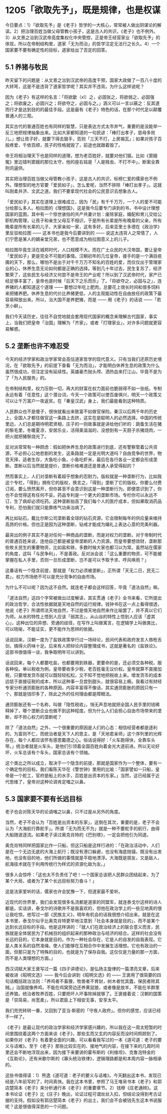 # 1205「欲取先予」，既是规律，也是权谋

今日要点：1）「欲取先予」是《老子》哲学的一大核心，常常被人做出阴谋论的解读。2）把治理百姓当做父母管教小孩子，这是古人的共识，《老子》也不例外。3）从文景之治到汉武帝高度集权化中央管控，正是帝王经营家业「欲取先予」的体现，所以在帝制结构里，道家「无为而治」的哲学注定无法行之长久。4）一个国家要不要有确定性的目标，道家给出了否定的回答。

## 5.1 养猪与牧民

昨天留下的问题是：从文景之治到汉武帝的高度干预，国家大政做了一百八十度的大转弯，这是不是违背了道家哲学呢？其实并不违背。为什么这样说呢？

因为《老子》有这样的名言：「将欲歙（xī）之，必固张之，将欲弱之，必固强之；将欲废之，必固兴之；将欲夺之，必固与之。」涵义可以一言以蔽之：反其道而行才是达到目的的最佳手段。这是最有《老子》特色的话，在那个时代足以颠覆普通人的三观。

其实古代的普通百姓也有同样的智慧，只是表达方式太市井气，重要的是没能举一反三地把规律抽象出来。比如大家都知道的一句民谚：「棒打出孝子，慈母多败儿。」想让孩子好，就要下得去狠手，否则「三天不打，上房揭瓦」；如果对孩子百般疼爱，千依百顺，孩子的性格就毁了，前途也就跟着毁了。

帝王将相治理天下也是同样的道理，想为老百姓好，就要对他们狠。比如《窦娥冤》里边错判窦娥的那位太守，他的座右铭是「人是贱虫，不打不中」，断案全靠刑讯逼供。

其实把治理百姓当做父母管教小孩子，这是古人的共识，标榜仁爱的儒家也不例外。理想型的地方官要「爱民如子」，怎么爱呢，当然不排除「棒打出孝子」。这就叫刚柔并济、文武之道。我们不要拿现代社会的公民意识去想象古人。

「爱民如子」其实在道理上很难成立，因为「民」有千千万万，一个人的爱不可能分给那么多人。柏拉图的《理想国》，这是我今后要专门讲到的书，书中设计理想国家的蓝图，其中有一个惊世骇俗的共产共妻计划：废除家庭，婚配和育儿交给公职机构管理，让孩子和亲生父母互不相识，于是所有长辈是所有晚辈的父亲，所有晚辈是所有长辈的儿子，大家亲如一家，这有多好。后来亚里士多德在《政治学》里反驳柏拉图 —— 这本书也是我今后要讲到的 —— 说这太违背人之常情了，人们宁愿是某人的嫡亲堂兄弟，也不愿意成为柏拉图意义上的儿子。

柏拉图毕竟生活在城邦时代，人口规模不大。而在广土众民的大汉帝国，要让皇帝「爱民如子」更是完全不可能的事情。汉朝初年的几位皇帝，接手的是一个满目疮痍的天下，那么，哪怕不是出于对千千万万不知名的百姓的爱，而仅仅出于管理家业的心，休养生息无论如何都是正确的选择。等到几十年过去，民生复苏了，经济繁荣了，这些民生与经济又何尝不是帝王的产业呢？所以到了汉武帝时代，家产已经足够丰富了，皇帝也是时候「后天下之乐而乐」了。「将欲夺之，必固与之」，连养猪的人都知道这个道理 —— 要想过年吃上肥肉，总要花上很长时间和很多饲料来把猪养肥。休养生息的代价比养猪更低，人的主观能动性在自由放任的政策下最容易释放出来。所以，治大国不是养肥猪，而是 —— 用《老子》的话说 ——「若烹小鲜」。

我们今天读历史，往往不自觉地就会套用现代国家的概念来理解古代国家，事实上，当我们把皇帝「治国」理解为「齐家」，或者「打理家业」，对许多问题就更容易解惑。

## 5.2 垄断也许不难忍受

今天的经济学家和政治学家常会高估道家哲学的现代意义。只有当我们还原历史境况，在「欲取先予」的前提下查看「无为而治」，才能明白休养生息的政策为什么虽然很成功，但注定没有延续性。英雄豪杰抛头颅、洒热血来打江山，毕竟不是为了「为人民服务」的。

在帝制结构里，权力压倒一切，再大的财富在权力面前也脆弱得不如一张纸。专制永远有着「任意性」这个潜台词，今天一个政策可以使百废俱兴，明天一个政策又可以让千万富户一夜返贫。在「秦皇汉武」身上，我们最能看到这种特质。

人民群众也不是傻子，很快就看出来致富不如做官保险。秦汉以后两千年的历史上，全国人才都往做官这一条路上去挤，这实在是聪明人的必然选择。中国的传统里边，人们总是期待明君贤相，庄子的一则故事就是讲给他们听的：跳蚤生活在猪的鬃毛里，冬暖夏凉，安居乐业，活得美滋滋的，没想到有一天厨子杀猪烧肉，一把火就把猪鬃烧光了。

反对派常常有一种顾虑：假如把休养生息的政策进行到底，还有警察管着公共资源，不必担心公地悲剧的发生，这条路就一定是光明大道吗？自由竞争的世界，物竞天择，适者生存，大鱼吃小鱼，小鱼吃虾米，最后在各行各业一定都会形成垄断。垄断以后当然就是提价，垄断价格难道还是普通人承受得起的？

然而事实上，人们对垄断有着超乎想象的忍耐力。版权就是一种垄断行为，比如我这个专栏，「得到」拥有它的版权，换言之，「得到」垄断了它的版权。你要么付费订阅，要么愤然离开，但你甚至不会意识到这是一种垄断行为。即便意识到了，你也不会觉得这有任何不妥。药品专利是一个更大的垄断市场。专栏你可以永远不订，生了病却必须吃药。这种垄断抬高了我们每个人的医疗成本，但如果取消药品专利，恐怕我们就只能靠练气功来治病了。

再比如钻石，戴比尔斯公司垄断着全球的钻石资源，它会限制每年的供应量来维持高昂的价格。但也正是因为这种垄断，钻戒才能成为婚礼上表达心意的完美利器。

最突出的例子其实不是对任何一种商品的垄断，而是对权力的垄断。对于帝制时代的普通百姓来说，连他自己都是被皇帝垄断的人力资源。而皇帝要想敛财，垄断那些攸关民生的重要物资，比如盐和铁，多数时候大家也都习以为常。虽然站在儒家的角度，这叫「与民争利」，不是善政。反对派会说：「这么重要的物资，可不能被掌握在私人手里，否则一旦形成垄断，岂不是可以予取予求、呼风唤雨？」

这番话有一个隐含前提，那就是「权力必须被垄断」，正所谓「天无二日，民无二君」，权力市场绝不可以是充分竞争的自由市场。

为什么不可以呢？因为这不自然。就连老子都会这样回答，毕竟「道法自然」嘛。

「道法自然」这四个字常被做出过度解读，其实贯通《老子》全书来看，它所提出的政治哲学，合法性依据就是天地自然的运行规律。钱钟书在这一点上看得很透，他说《老子》所谓师法天地自然，不过是借天地自然来作比喻罢了，并不真以它们为师。从水的特性上悟到人应该「弱其志」，从山谷的特性上悟到人应该「虚其心」，这种出位的异想、旁通的歧径，在写作上叫做寓言，在逻辑学上叫做类比，可以晓喻，不能证实，更不能作为思辨的依据。

话说回来，汉朝一度为了盐铁政策举行过一场辩论，民间代表和政府发言人唇枪舌剑，搞得火药味十足。后来有人把辩论内容整理成书，这就是著名的《盐铁论》。这部书很值得一谈，我争取明年可以讲到。

话说回来，每个人都要吃盐，也都要用到铁器，更要命的是，还必须交各种税，服各种役。单以税收为例，皇帝要收多少税，老百姓毫无议价权。皇帝就算不直接加税，只要增发货币就可以既轻轻松松，又不知不觉地把税收上来。增发货币的成本远低于直接征税的成本，所以这种事一旦尝到甜头，就很容易上瘾。我看过有财经专家分析通货膨胀的各种原因，内容丰富得不像话，其实通货膨胀的原因只有一个，那就是钱印多了，除此之外的任何理由都是障眼法。

通货膨胀还有一个名称，叫做「隐性税收」，悄无声息地就把全国人民手里的钱稀释掉了，哪个垄断企业也做不到这种程度。但为什么人们会担心自由市场带来的垄断，却不担心权力的垄断呢？

除了「道法自然」之外，一个很重要的原因是人们的心态：相信经营者都是逐利的，为富则不仁，而统治者是天下人的恩主，是「天地君亲师」这个序列里的光辉存在，每个人都应该怀有感恩戴德之心。俗话说得好：「火车跑得快，全靠车头带。」统治者就是火车头，是他们引领着全国百姓向着金光大道前进。所以无论好坏，火车总该有个车头，国家总该有个领袖。

这个类比之所以成立，取决于一个隐含的前提，那就是国家作为一个整体，要有一个确定性的目标。我们看陈天华在《警世钟》里用的比喻：「国家譬如一只船，皇帝是一个舵工，官府是船上的水手，百姓是出资本的东家。」当然，这已经属于近代思维了，皇帝对这种论调肯定嗤之以鼻。

## 5.3 国家要不要有长远目标

老子也会对陈天华的论调嗤之以鼻，只不过是从另外的角度。

当然，老子不会认为「百姓是出资本的东家」，这倒在其次，重要的是，老子不会认为「大海航行靠舵手」。所谓「无为而无不为」就是一种不要舵手的航行，由得大船随波逐流。如果老子读过奥克肖特的《巴别塔》，一定会把他引为同道。

奥克肖特同样把国家比作一只船，但这只船是这样行进的：「在政治活动中，人们是在一个无边无底的大海上航行；既没有港口躲避，也没有海底抛锚，既没有出发地，也没有目的地，他们所做的事情就是平稳地漂浮。大海既是朋友，又是敌人，航海技术就在于利用传统行为样式的资源化敌为友。」

很多人会惊呼：「这也太不负责任了吧！一个国家总该把人民群众团结起来，为了某个大局，或者为了某个长远目标努力奋斗！」

这是法家爱听的话，儒家也许会犹豫一下，但道家最不爱听。

近现代的世界里，我们会发现很多名流都是道家的同盟军，就连泰戈尔这样的诗人都是。实话讲，泰戈尔的诗歌并不是我喜欢的，但他在政治学上的一些见地真的很让我吃惊。他写过一部《民族主义》，明年有机会的话我很想介绍出来。就是在这本书里，泰戈尔似乎比奥克肖特更早地注意到「社会本身就是目的」，而不是某个达到长远目标的手段。他是这样讲的：「就人们在政治经济上的联合意义而言，民族就是全体居民为了机械目的组织起来的那种政治与经济的结合。这样的社会没有长远的目的，它本身就是目的。作为一种社会存在，它是人的自发的自我表现。它是人类关系的自然准绳，使人们能够在互相合作中发展生活理想。它也有政治的一面，但那只是为了特殊的目的，也就是为了保存自我。这仅仅是力量的那一方面，而不是人类理想的方面。」

西汉词赋大家王褒写过一篇《四子讲德论》，是弘扬主旋律的一篇漂亮文章，后来被收进《昭明文选》—— 我今后会讲到《昭明文选》的 —— 王褒用了很简要的四句话概括政治法则：「养鸡者不畜狸，牧兽者不育豺，树木者忧其蠹，保民者除其贼。」治国就像养鸡，不能在鸡窝旁边还养黄鼠狼，或者像是放羊，不能在羊群里还养狼。统治者牧养百姓，只要把坏人坏事除掉就够了。王褒接着说：汉朝的国策是「崇简易，尚宽柔」，所以君臣上下相安无事，安享太平。

我们兜兜转转一番，又回到了亚当·斯密的「守夜人政府」。但你的感觉，应该已经不一样了。

《老子》是最让现代的政治学家和经济学家感兴趣的，所以我在这一周太短暂的时间里围绕着这两个方面来谈《老子》，那些玄而又玄的内容反而没时间照顾到了。如果你对《老子》有着更全面的兴趣，可以看看我写过的一本《道可道：老子的要义与诘难》。至于《老子》那些比较实在的、接地气的内容，在接下来的几周时间里还会不断地浮现出来，因为接下来要讲的霍布斯的《利维坦》、克鲁泡特金的《互助论》，还有米歇尔斯的《寡头统治铁律》，逻辑理路都是和本周内容一脉相承的。

这些书值得读：1）熊逸《道可道：老子的要义与诘难》。今天翻出这本书，发现已经是八年前写的了，时间真快。我在这本书里，参照了马王堆帛书本《老子》和郭店楚简本《老子》来分析通行本《老子》的重要章节。2）钱穆《庄老通辨》。这本书论证《老子》比《庄子》晚出，论证过程可谓丝丝入扣，但结论没得到考古证据的支持。假如没有郭店楚简本《老子》的出土，我们会不会被钱先生这本书说服呢？这是很值得深思的一个问题。
